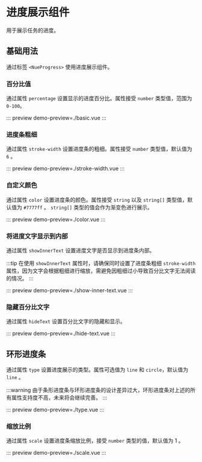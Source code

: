 # 进度展示组件

用于展示任务的进度。

## 基础用法

通过标签 `<NueProgress>` 使用进度展示组件。

### 百分比值

通过属性 `percentage` 设置显示的进度百分比。属性接受 `number` 类型值，范围为 `0-100`。

::: preview
demo-preview=./basic.vue
:::

### 进度条粗细

通过属性 `stroke-width` 设置进度条的粗细。属性接受 `number` 类型值，默认值为 `6` 。

::: preview
demo-preview=./stroke-width.vue
:::

### 自定义颜色

通过属性 `color` 设置进度条的颜色。属性接受 `string` 以及 `string[]` 类型值，默认值为 `#7777ff` 。
`string[]` 类型的值会作为渐变色进行展示。

::: preview
demo-preview=./color.vue
:::

### 将进度文字显示到内部

通过属性 `showInnerText` 设置进度文字是否显示到进度条内部。

:::tip
在使用 `showInnerText` 属性时，请确保同时设置了进度条粗细 `stroke-width`
属性，因为文字会根据粗细进行缩放，需避免因粗细过小导致百分比文字无法阅读的情况。
:::

::: preview
demo-preview=./show-inner-text.vue
:::

### 隐藏百分比文字

通过属性 `hideText` 设置百分比文字的隐藏和显示。

::: preview
demo-preview=./hide-text.vue
:::

## 环形进度条 <Badge text="实验性🧪" type="warning" />

通过属性 `type` 设置进度展示的类型。属性可选值为 `line` 和 `circle`，默认值为 `line` 。

:::warning
由于条形进度条与环形进度条的设计差异过大，环形进度条对上述的所有属性支持度不高，未来将会继续完善。
:::

::: preview
demo-preview=./type.vue
:::

### 缩放比例 <Badge text="实验性🧪" type="warning" />

通过属性 `scale` 设置进度条缩放比例，接受 `number` 类型的值，默认值为 1 。

::: preview
demo-preview=./scale.vue
:::